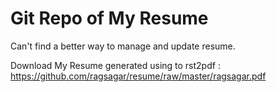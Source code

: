 Git Repo of My Resume
====================

Can't find a better way to manage and update resume.

Download My Resume generated using to rst2pdf : https://github.com/ragsagar/resume/raw/master/ragsagar.pdf
